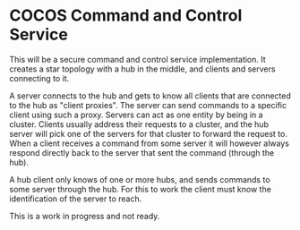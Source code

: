# COCOS Command and Control Service

This will be a secure command and control service implementation. It creates a star topology with a 
hub in the middle, and clients and servers connecting to it.

A server connects to the hub and gets to know all clients that are connected to the
hub as "client proxies". The server can send commands to a specific client using such a proxy. 
Servers can act as one entity by being in a cluster. Clients usually address their requests to
a cluster, and the hub server will pick one of the servers for that cluster to forward the
request to. When a client receives a command from some server it will however always respond
directly back to the server that sent the command (through the hub).

A hub client only knows of one or more hubs, and sends commands to some server 
through the hub. For this to work the client must know the identification of the
server to reach.

This is a work in progress and not ready.
